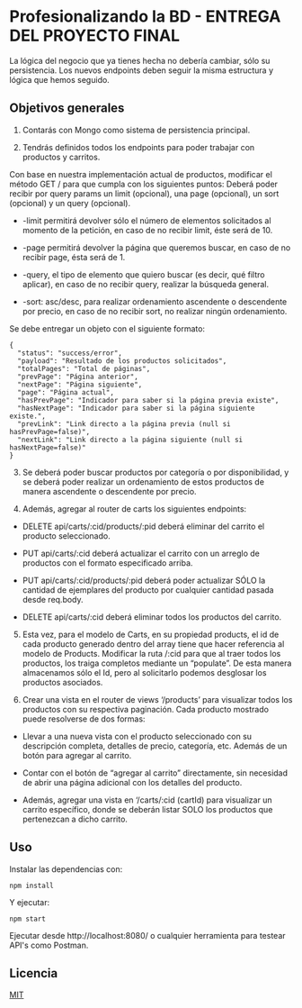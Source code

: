 # Profesionalizando la BD - ENTREGA DEL PROYECTO FINAL

La lógica del negocio que ya tienes hecha no debería cambiar, sólo su persistencia.
Los nuevos endpoints deben seguir la misma estructura y lógica que hemos seguido.

## Objetivos generales
1. Contarás con Mongo como sistema de persistencia principal.

2. Tendrás definidos todos los endpoints para poder trabajar con productos y carritos.

Con base en nuestra implementación actual de productos, modificar el método GET / para que cumpla con los siguientes puntos:
Deberá poder recibir por query params un limit (opcional), una page (opcional), un sort (opcional) y un query (opcional).

- -limit permitirá devolver sólo el número de elementos solicitados al momento de la petición, en caso de no recibir limit, éste será de 10.

- -page permitirá devolver la página que queremos buscar, en caso de no recibir page, ésta será de 1.

- -query, el tipo de elemento que quiero buscar (es decir, qué filtro aplicar), en caso de no recibir query, realizar la búsqueda general.

- -sort: asc/desc, para realizar ordenamiento ascendente o descendente por precio, en caso de no recibir sort, no realizar ningún ordenamiento.

Se debe entregar un objeto con el siguiente formato:
```
{
  "status": "success/error",
  "payload": "Resultado de los productos solicitados",
  "totalPages": "Total de páginas",
  "prevPage": "Página anterior",
  "nextPage": "Página siguiente",
  "page": "Página actual",
  "hasPrevPage": "Indicador para saber si la página previa existe",
  "hasNextPage": "Indicador para saber si la página siguiente existe.",
  "prevLink": "Link directo a la página previa (null si hasPrevPage=false)",
  "nextLink": "Link directo a la página siguiente (null si hasNextPage=false)"
}

```

3. Se deberá poder buscar productos por categoría o por disponibilidad, y se deberá poder realizar un ordenamiento de estos productos de manera ascendente o descendente por precio.

4. Además, agregar al router de carts los siguientes endpoints:

- DELETE api/carts/:cid/products/:pid deberá eliminar del carrito el producto seleccionado.

- PUT api/carts/:cid deberá actualizar el carrito con un arreglo de productos con el formato especificado arriba.
- PUT api/carts/:cid/products/:pid deberá poder actualizar SÓLO la cantidad de ejemplares del producto por cualquier cantidad pasada desde req.body.
- DELETE api/carts/:cid deberá eliminar todos los productos del carrito.

5. Esta vez, para el modelo de Carts, en su propiedad products, el id de cada producto generado dentro del array tiene que hacer referencia al modelo de Products. Modificar la ruta /:cid para que al traer todos los productos, los traiga completos mediante un “populate”. De esta manera almacenamos sólo el Id, pero al solicitarlo podemos desglosar los productos asociados.

6. Crear una vista en el router de views ‘/products’ para visualizar todos los productos con su respectiva paginación. Cada producto mostrado puede resolverse de dos formas:

- Llevar a una nueva vista con el producto seleccionado con su descripción completa, detalles de precio, categoría, etc. Además de un botón para agregar al carrito.

- Contar con el botón de “agregar al carrito” directamente, sin necesidad de abrir una página adicional con los detalles del producto.

- Además, agregar una vista en ‘/carts/:cid (cartId) para visualizar un carrito específico, donde se deberán listar SOLO los productos que pertenezcan a dicho carrito.

## Uso
Instalar las dependencias con:
```
npm install
```
Y ejecutar:
```
npm start
```

Ejecutar desde http://localhost:8080/ o cualquier herramienta para testear API's como Postman.

## Licencia

[MIT](https://choosealicense.com/licenses/mit/)